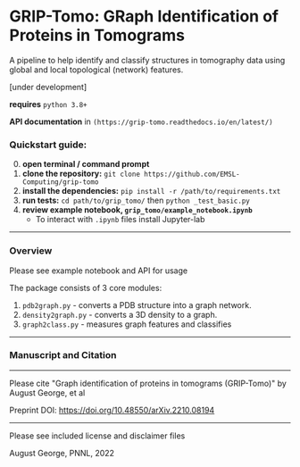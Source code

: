 # GRIP-Tomo: GRaph Identification of Proteins in Tomograms
A pipeline to help identify and classify structures in tomography data using global and local topological (network) features. 

[under development]

**requires** `python 3.8+`

**API documentation** in `(https://grip-tomo.readthedocs.io/en/latest/)`

### Quickstart guide:

0. **open terminal / command prompt**
1. **clone the repository:** `git clone https://github.com/EMSL-Computing/grip-tomo`
2. **install the dependencies:** `pip install -r /path/to/requirements.txt`  
3. **run tests:** `cd path/to/grip_tomo/` then `python _test_basic.py`
4. **review example notebook, `grip_tomo/example_notebook.ipynb`**
    - To interact with `.ipynb` files install Jupyter-lab
---

### Overview

Please see example notebook and API for usage

The package consists of 3 core modules: 
1. `pdb2graph.py` - converts a PDB structure into a graph network. 
2. `density2graph.py` - converts a 3D density to a graph. 
3. `graph2class.py` - measures graph features and classifies

---

### Manuscript and Citation
---
Please cite "Graph identification of proteins in tomograms (GRIP-Tomo)" by August George, et al


Preprint DOI: https://doi.org/10.48550/arXiv.2210.08194


---

Please see included license and disclaimer files

August George, PNNL, 2022
